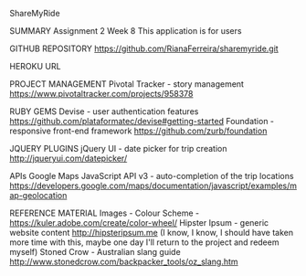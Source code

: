 ShareMyRide

SUMMARY
Assignment 2 Week 8
This application is for users

GITHUB REPOSITORY
https://github.com/RianaFerreira/sharemyride.git

HEROKU URL


PROJECT MANAGEMENT
Pivotal Tracker - story management https://www.pivotaltracker.com/projects/958378

RUBY GEMS
Devise - user authentication features https://github.com/plataformatec/devise#getting-started
Foundation - responsive front-end framework https://github.com/zurb/foundation

JQUERY PLUGINS
jQuery UI - date picker for trip creation http://jqueryui.com/datepicker/

APIs
Google Maps JavaScript API v3 - auto-completion of the trip locations https://developers.google.com/maps/documentation/javascript/examples/map-geolocation

REFERENCE MATERIAL
Images -
Colour Scheme - https://kuler.adobe.com/create/color-wheel/
Hipster Ipsum - generic website content http://hipsteripsum.me (I know, I know, I should have taken more time with this, maybe one day I'll return to the project and redeem myself)
Stoned Crow - Australian slang guide http://www.stonedcrow.com/backpacker_tools/oz_slang.htm

